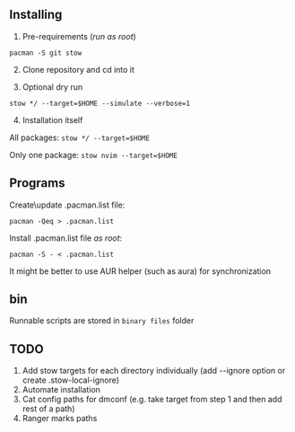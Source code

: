 ## Installing

1. Pre-requirements (*run as root*)

`pacman -S git stow`

2. Clone repository and cd into it

3. Optional dry run 

`stow */ --target=$HOME --simulate --verbose=1`

4. Installation itself

All packages: `stow */ --target=$HOME`

Only one package: `stow nvim --target=$HOME`


## Programs

Create\update .pacman.list file:

`pacman -Qeq > .pacman.list`


Install .pacman.list file *as root*:

`pacman -S - < .pacman.list`

It might be better to use AUR helper (such as aura) for synchronization


## bin

Runnable scripts are stored in `binary files` folder


## TODO

1. Add stow targets for each directory individually (add --ignore option or create .stow-local-ignore)
2. Automate installation
3. Cat config paths for dmconf (e.g. take target from step 1 and then add rest of a path)
4. Ranger marks paths
